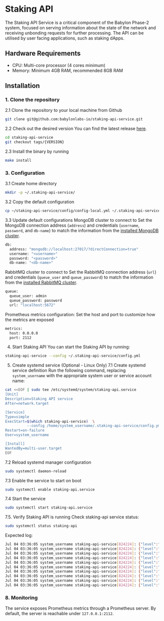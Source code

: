 # Staking API

The Staking API Service is a critical component of the Babylon Phase-2 system, focused on serving information about the state of the network and receiving unbonding requests for further processing. The API can be utilised by user facing applications, such as staking dApps.

## Hardware Requirements

- CPU: Multi-core processor (4 cores minimum)
- Memory: Minimum 4GB RAM, recommended 8GB RAM

## Installation

### 1. Clone the repository

2.1 Clone the repository to your local machine from Github
```bash
git clone git@github.com:babylonlabs-io/staking-api-service.git
```

2.2 Check out the desired version
You can find the latest release [here](https://github.com/babylonlabs-io/staking-api-service/releases).

```bash
cd staking-api-service
git checkout tags/{VERSION}
```

2.3 Install the binary by running
```bash
make install
```

### 3. Configuration

3.1 Create home directory
```bash
mkdir -p ~/.staking-api-service/
```

3.2 Copy the default configuration
```bash
cp ~/staking-api-service/config/config-local.yml ~/.staking-api-service/config.yml
```

3.3 Update default configurations
MongoDB cluster to connect to
Set the MongoDB connection address (`address`) and credentials (`username`, `password`, and `db-name`) to match the information from the [installed MongoDB cluster](https://docs.babylonlabs.io/docs/user-guides/bitcoin-staking-phase1/backend-deployment/infra/mongodb).

```bash
db:
  address: "mongodb://localhost:27017/?directConnection=true"
  username: "<username>"
  password: "<password>"
  db-name: "<db-name>"
```

RabbitMQ cluster to connect to
Set the RabbitMQ connection address (`url`) and credentials (`queue_user` and `queue_password`) to match the information from the [installed RabbitMQ cluster](https://docs.babylonlabs.io/docs/user-guides/bitcoin-staking-phase1/backend-deployment/infra/rabbitmq).

```bash
queue:
  queue_user: admin
  queue_password: password
  url: "localhost:5672"
```

Prometheus metrics configuration:
Set the host and port to customize how the metrics are exposed

```bash
metrics:
  host: 0.0.0.0
  port: 2112
```

4. Start Staking API
You can start the Staking API by running:

```bash
staking-api-service --config ~/.staking-api-service/config.yml
```

5. Create systemd service (Optional - Linux Only)
7.1 Create systemd service definition
Run the following command, replacing `system_username` with the appropriate system user or service account name:

```bash
cat <<EOF | sudo tee /etc/systemd/system/staking-api.service
[Unit]
Description=Staking API service
After=network.target

[Service]
Type=simple
ExecStart=$(which staking-api-service)  \
          --config /home/system_username/.staking-api-service/config.yml
Restart=on-failure
User=system_username

[Install]
WantedBy=multi-user.target
EOF
```

7.2 Reload systemd manager configuration
```bash
sudo systemctl daemon-reload
```

7.3 Enable the service to start on boot
```bash
sudo systemctl enable staking-api.service
```

7.4 Start the service
```bash
sudo systemctl start staking-api.service
```

7.5. Verify Staking API is running
Check staking-api service status:

```bash
sudo systemctl status staking-api
```

Expected log:

```bash
Jul 04 03:36:05 system_username staking-api-service[824224]: {"level":"debug","time":"2024-07-04T03:36:05Z","message":"Index created successfully on collection: unbonding_queue"}
Jul 04 03:36:05 system_username staking-api-service[824224]: {"level":"info","time":"2024-07-04T03:36:05Z","message":"Collections and Indexes created successfully."}
Jul 04 03:36:05 system_username staking-api-service[824224]: {"level":"info","queueName":"active_staking_queue","time":"2024-07-04T03:36:05Z","message":"start receiving messages from queue"}
Jul 04 03:36:05 system_username staking-api-service[824224]: {"level":"info","queueName":"expired_staking_queue","time":"2024-07-04T03:36:05Z","message":"start receiving messages from queue"}
Jul 04 03:36:05 system_username staking-api-service[824224]: {"level":"info","queueName":"unbonding_staking_queue","time":"2024-07-04T03:36:05Z","message":"start receiving messages from queue"}
Jul 04 03:36:05 system_username staking-api-service[824224]: {"level":"info","queueName":"withdraw_staking_queue","time":"2024-07-04T03:36:05Z","message":"start receiving messages from queue"}
Jul 04 03:36:05 system_username staking-api-service[824224]: {"level":"info","queueName":"staking_stats_queue","time":"2024-07-04T03:36:05Z","message":"start receiving messages from queue"}
Jul 04 03:36:05 system_username staking-api-service[824224]: {"level":"info","queueName":"btc_info_queue","time":"2024-07-04T03:36:05Z","message":"start receiving messages from queue"}
Jul 04 03:36:05 system_username staking-api-service[824224]: {"level":"info","time":"2024-07-04T03:36:05Z","message":"Initiated Health Check Cron"}
Jul 04 03:36:05 system_username staking-api-service[824224]: {"level":"info","time":"2024-07-04T03:36:05Z","message":"Starting server on 0.0.0.0:8092"}
```

### 8. Monitoring

The service exposes Prometheus metrics through a Prometheus server. By default, the server is reachable under `127.0.0.1:2112`.